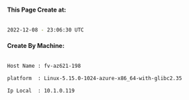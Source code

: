 
   
#### This Page Create at:

```bash

2022-12-08 - 23:06:30 UTC

```

#### Create By Machine:

```bash

Host Name : fv-az621-198

platform  : Linux-5.15.0-1024-azure-x86_64-with-glibc2.35

Ip Local  : 10.1.0.119

```

